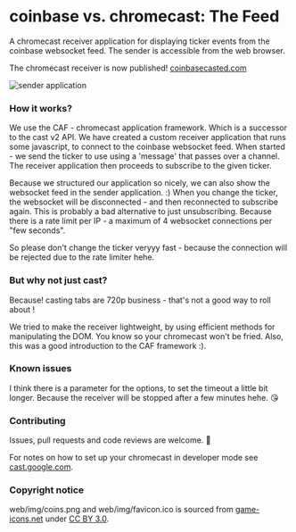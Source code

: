 # coinbase vs. chromecast: The Feed
A chromecast receiver application for displaying ticker events from the coinbase websocket feed. The sender is accessible from the web browser.

The chromecast receiver is now published! [coinbasecasted.com](https://coinbasecasted.com/)

![sender application](https://raw.githubusercontent.com/codingchili/chromecast-labs/master/preview.jpg)

### How it works?
We use the CAF - chromecast application framework. Which is a successor to the cast v2 API. We have created a custom receiver application that runs
some javascript, to connect to the coinbase websocket feed. When started - we send the ticker to use using a 'message' that passes
over a channel. The receiver application then proceeds to subscribe to the given ticker. 

Because we structured our application so nicely, we can also show the websocket feed
in the sender application. :) When you change the ticker, the websocket will be disconnected - and then reconnected to subscribe again. This is
probably a bad alternative to just unsubscribing. Because there is a rate limit per IP - a maximum of 4 websocket connections per "few seconds".

So please don't change the ticker veryyy fast - because the connection will be rejected due to the rate limiter hehe.

### But why not just cast?
Because! casting tabs are 720p business - that's not a good way to roll about !

We tried to make the receiver lightweight, by using efficient methods for manipulating the DOM. You know so your
chromecast won't be fried. Also, this was a good introduction to the CAF framework :).  


### Known issues
I think there is a parameter for the options, to set the timeout a little bit longer. Because the receiver
will be stopped after a few minutes hehe.  :kissing_heart:

### Contributing
Issues, pull requests and code reviews are welcome.  :angel:

For notes on how to set up your chromecast in developer mode see [cast.google.com](https://cast.google.com/publish/#).

### Copyright notice
web/img/coins.png and web/img/favicon.ico is sourced from [game-icons.net](https://game-icons.net) under [CC BY 3.0](https://creativecommons.org/licenses/by/3.0/).
